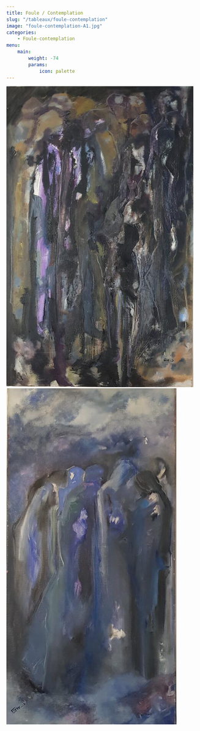 ```yaml
---
title: Foule / Contemplation 
slug: "/tableaux/foule-contemplation"
image: "foule-contemplation-A1.jpg"
categories:
    - Foule-contemplation
menu:
    main: 
        weight: -74
        params:
            icon: palette
---
```


![La Foule Ref A1 116x73](foule-contemplation-A1.jpg) ![Contemplation Ref A2 100X50](foule-contemplation-A2.jpg) 



